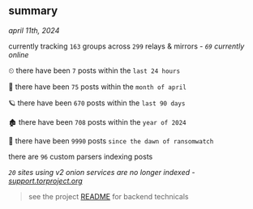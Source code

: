 
## summary
_april 11th, 2024_

currently tracking `163` groups across `299` relays & mirrors - _`69` currently online_

⏲ there have been `7` posts within the `last 24 hours`

🦈 there have been `75` posts within the `month of april`

🪐 there have been `670` posts within the `last 90 days`

🏚 there have been `708` posts within the `year of 2024`

🦕 there have been `9990` posts `since the dawn of ransomwatch`

there are `96` custom parsers indexing posts

_`20` sites using v2 onion services are no longer indexed - [support.torproject.org](https://support.torproject.org/onionservices/v2-deprecation/)_

> see the project [README](https://github.com/joshhighet/ransomwatch#ransomwatch--) for backend technicals

